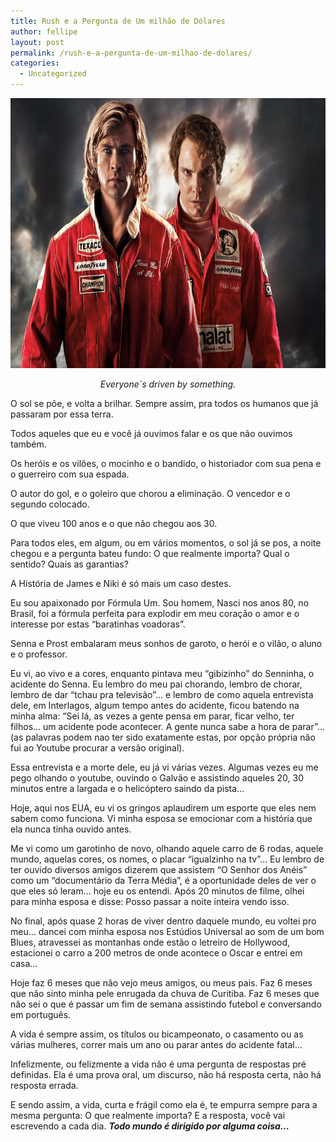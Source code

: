```yaml
---
title: Rush e a Pergunta de Um milhão de Dólares
author: fellipe
layout: post
permalink: /rush-e-a-pergunta-de-um-milhao-de-dolares/
categories:
  - Uncategorized
---
```

<p style="text-align: center;">
  <img alt="rush_movie-wide" src="/img/posts/2013/09/rush_movie-wide.jpg" width="691" height="432" />
</p>

<p style="text-align: center;">
  <em>Everyone`s driven by something.</em>
</p>

O sol se põe, e volta a brilhar. Sempre assim, pra todos os humanos que já passaram por essa terra.

Todos aqueles que eu e você já ouvimos falar e os que não ouvimos também.

Os heróis e os vilões, o mocinho e o bandido, o historiador com sua pena e o guerreiro com sua espada.

O autor do gol, e o goleiro que chorou a eliminação. O vencedor e o segundo colocado.

O que viveu 100 anos e o que não chegou aos 30.

Para todos eles, em algum, ou em vários momentos, o sol já se pos, a noite chegou e a pergunta bateu fundo: O que realmente importa? Qual o sentido? Quais as garantias?

A História de James e Niki é só mais um caso destes.

Eu sou apaixonado por Fórmula Um. Sou homem, Nasci nos anos 80, no Brasil, foi a fórmula perfeita para explodir em meu coração o amor e o interesse por estas &#8220;baratinhas voadoras&#8221;.

Senna e Prost embalaram meus sonhos de garoto, o herói e o vilão, o aluno e o professor.

Eu vi, ao vivo e a cores, enquanto pintava meu &#8220;gibizinho&#8221; do Senninha, o acidente do Senna. Eu lembro do meu pai chorando, lembro de chorar, lembro de dar &#8220;tchau pra televisão&#8221;&#8230; e lembro de como aquela entrevista dele, em Interlagos, algum tempo antes do acidente, ficou batendo na minha alma: &#8220;Sei lá, as vezes a gente pensa em parar, ficar velho, ter filhos&#8230; um acidente pode acontecer. A gente nunca sabe a hora de parar&#8221;&#8230; (as palavras podem nao ter sido exatamente estas, por opção própria não fui ao Youtube procurar a versão original).

Essa entrevista e a morte dele, eu já vi várias vezes. Algumas vezes eu me pego olhando o youtube, ouvindo o Galvão e assistindo aqueles 20, 30 minutos entre a largada e o helicóptero saindo da pista&#8230;

Hoje, aqui nos EUA, eu vi os gringos aplaudirem um esporte que eles nem sabem como funciona. Vi minha esposa se emocionar com a história que ela nunca tinha ouvido antes.

Me vi como um garotinho de novo, olhando aquele carro de 6 rodas, aquele mundo, aquelas cores, os nomes, o placar &#8220;igualzinho na tv&#8221;&#8230; Eu lembro de ter ouvido diversos amigos dizerem que assistem &#8220;O Senhor dos Anéis&#8221; como um &#8220;documentário da Terra Média&#8221;, é a oportunidade deles de ver o que eles só leram&#8230; hoje eu os entendi. Após 20 minutos de filme, olhei para minha esposa e disse: Posso passar a noite inteira vendo isso.

No final, após quase 2 horas de viver dentro daquele mundo, eu voltei pro meu&#8230; dancei com minha esposa nos Estúdios Universal ao som de um bom Blues, atravessei as montanhas onde estão o letreiro de Hollywood, estacionei o carro a 200 metros de onde acontece o Oscar e entrei em casa&#8230;

Hoje faz 6 meses que não vejo meus amigos, ou meus pais. Faz 6 meses que não sinto minha pele enrugada da chuva de Curitiba. Faz 6 meses que não sei o que é passar um fim de semana assistindo futebol e conversando em português.

A vida é sempre assim, os títulos ou bicampeonato, o casamento ou as várias mulheres, correr mais um ano ou parar antes do acidente fatal&#8230;

Infelizmente, ou felizmente a vida não é uma pergunta de respostas pré definidas. Ela é uma prova oral, um discurso, não há resposta certa, não há resposta errada.

E sendo assim, a vida, curta e frágil como ela é, te empurra sempre para a mesma pergunta: O que realmente importa? E a resposta, você vai escrevendo a cada dia. ***Todo mundo é dirigido por alguma coisa&#8230;***
